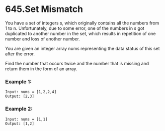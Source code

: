 # 645.Set Mismatch
You have a set of integers s, which originally contains all the numbers from 1 to n. Unfortunately, due to some error, one of the numbers in s got duplicated to another number in the set, which results in repetition of one number and loss of another number.

You are given an integer array nums representing the data status of this set after the error.

Find the number that occurs twice and the number that is missing and return them in the form of an array.

 ### Example 1:
``` 
Input: nums = [1,2,2,4]
Output: [2,3]
```
### Example 2:
``` 
Input: nums = [1,1]
Output: [1,2]
```
